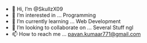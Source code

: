 - 👋 Hi, I’m @SkullzX09
- 👀 I’m interested in ... Programming
- 🌱 I’m currently learning ... Web Development
- 💞️ I’m looking to collaborate on ... Several Stuff ngl
- 📫 How to reach me ... pavan.kumaar771@gmail.com

